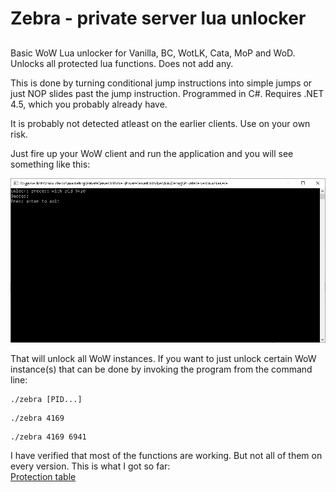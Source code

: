 # Zebra - private server lua unlocker

## 

Basic WoW Lua unlocker for Vanilla, BC, WotLK, Cata, MoP and WoD.
Unlocks all protected lua functions. Does not add any.

This is done by turning conditional jump instructions into simple jumps or just NOP slides past the jump instruction.
Programmed in C#. Requires .NET 4.5, which you probably already have.

It is probably not detected atleast on the earlier clients. Use on your own risk.

Just fire up your WoW client and run the application and you will see something like this:

![Useage](usage.PNG "Image")

That will unlock all WoW instances.
If you want to just unlock certain WoW instance(s) that can be done by invoking the program from the command line:

```batch
./zebra [PID...]
```
```batch
./zebra 4169
```
```batch
./zebra 4169 6941
```

I have verified that most of the functions are working. But not all of them on every version.
This is what I got so far: <br />
[Protection table](https://creativemind1001.github.io/zebra/protection_table.html)